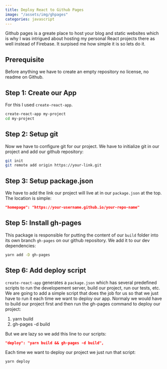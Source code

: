 ```yaml
---
title: Deploy React to Github Pages
image: "/assets/img/ghpages"
categories: javascript
---
```


Github pages is a greate place to host your blog and static websites which is
why I was intrigued about hosting my personal React projects there as well
instead of Firebase.  It surpised me how simple it is so lets do it.

## Prerequisite

Before anything we have to create an empty repository no license, no readme
on Github.

## Step 1: Create our App

For this I used `create-react-app`.

```bash
create-react-app my-project
cd my-project
```

## Step 2: Setup git

Now we have to configure git for our project. We have to initialize git in
our project and add our github repository:

```bash
git init
git remote add origin https://your-link.git
```

## Step 3: Setup package.json

We have to add the link our project will live at in our `package.json` at the top.
The location is simple:

```json
"homepage": "https://your-username.github.io/your-repo-name"
```

## Step 5: Install gh-pages

This package is responsible for putting the content of our `build` folder into
its own branch `gh-pages`  on our github repository. We add it to our dev
dependencies:

```bash
yarn add -D gh-pages
```

## Step 6: Add deploy script

`create-react-app` generates a `package.json` which has several predefined
scripts to run the developement server, build our project, run our tests, etc.
We are going to add a simple script that does the job for us so that we just
have to run it each time we want to deploy our app. Normaly we would have to
build our project first and then run the gh-pages command to deploy our project:

1. yarn build
2. gh-pages -d build

But we are lazy so we add this line to our scripts:

```json
"deploy": "yarn build && gh-pages -d build",
```

Each time we want to deploy our project we just run that script:

```bash
yarn deploy
```
